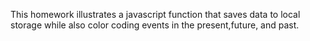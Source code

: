 This homework illustrates a javascript function that saves data to local storage while also color coding events in the present,future, and past.
